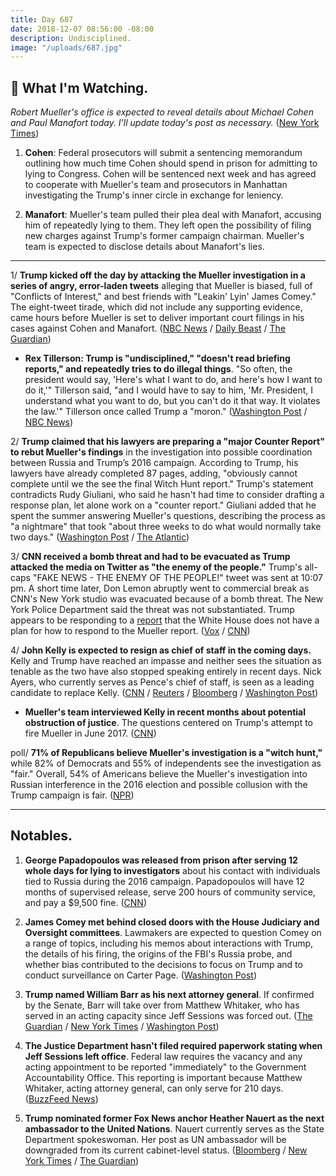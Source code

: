```yaml
---
title: Day 687
date: 2018-12-07 08:56:00 -08:00
description: Undisciplined.
image: "/uploads/687.jpg"
---
```


## 👀 What I'm Watching.

*Robert Mueller's office is expected to reveal details about Michael Cohen and Paul Manafort today. I'll update today's post as necessary.* ([New York Times](https://www.nytimes.com/2018/12/07/us/politics/manafort-special-counsel-lies.html)) 

1. **Cohen**: Federal prosecutors will submit a sentencing memorandum outlining how much time Cohen should spend in prison for admitting to lying to Congress. Cohen will be sentenced next week and has agreed to cooperate with Mueller's team and prosecutors in Manhattan investigating the Trump's inner circle in exchange for leniency. 

2. **Manafort**: Mueller's team pulled their plea deal with Manafort, accusing him of repeatedly lying to them. They left open the possibility of filing new charges against Trump's former campaign chairman. Mueller's team is expected to disclose details about Manafort's lies.

---

1/ **Trump kicked off the day by attacking the Mueller investigation in a series of angry, error-laden tweets** alleging that Mueller is biased, full of "Conflicts of Interest," and best friends with "Leakin' Lyin' James Comey." The eight-tweet tirade, which did not include any supporting evidence, came hours before Mueller is set to deliver important court filings in his cases against Cohen and Manafort. ([NBC News](https://www.nbcnews.com/politics/white-house/trump-goes-tweetstorm-new-mueller-reports-n945151) / [Daily Beast](https://www.thedailybeast.com/trump-attacks-mueller-team-conflicts-of-interest-as-manafort-cohen-filings-loom) / [The Guardian](https://www.theguardian.com/us-news/2018/dec/07/mueller-filings-light-trump-russia-collusion-manafort-cohen))

* **Rex Tillerson: Trump is "undisciplined," "doesn't read briefing reports," and repeatedly tries to do illegal things**. "So often, the president would say, 'Here's what I want to do, and here's how I want to do it,'" Tillerson said, "and I would have to say to him, 'Mr. President, I understand what you want to do, but you can't do it that way. It violates the law.'" Tillerson once called Trump a "moron." ([Washington Post](https://www.washingtonpost.com/politics/2018/12/07/rex-tillerson-trump-undisciplined-doesnt-like-read-tries-do-illegal-things/) / [NBC News](https://www.nbcnews.com/politics/politics-news/tillerson-says-he-often-had-tell-trump-his-directive-violates-n945176))

2/ **Trump claimed that his lawyers are preparing a "major Counter Report" to rebut Mueller's findings** in the investigation into possible coordination between Russia and Trump’s 2016 campaign. According to Trump, his lawyers have already completed 87 pages, adding, "obviously cannot complete until we the see the final Witch Hunt report." Trump's statement contradicts Rudy Giuliani, who said he hasn't had time to consider drafting a response plan, let alone work on a "counter report." Giuliani added that he spent the summer answering Mueller's questions, describing the process as "a nightmare" that took "about three weeks to do what would normally take two days." ([Washington Post](https://www.washingtonpost.com/politics/trump-unleashes-fresh-tirade-against-mueller-ahead-of-key-court-filings-expected-friday/2018/12/07/4ba2d57c-fa12-11e8-863c-9e2f864d47e7_story.html) / [The Atlantic](https://www.theatlantic.com/politics/archive/2018/12/trump-white-house-has-no-plan-counter-mueller-report/577417/))

3/ **CNN received a bomb threat and had to be evacuated as Trump attacked the media on Twitter as "the enemy of the people."** Trump's all-caps "FAKE NEWS - THE ENEMY OF THE PEOPLE!" tweet was sent at 10:07 pm. A short time later, Don Lemon abruptly went to commercial break as CNN's New York studio was evacuated because of a bomb threat. The New York Police Department said the threat was not substantiated. Trump appears to be responding to a [report](https://www.theatlantic.com/politics/archive/2018/12/trump-white-house-has-no-plan-counter-mueller-report/577417/) that the White House does not have a plan for how to respond to the Mueller report. ([Vox](https://www.vox.com/2018/12/7/18130370/cnn-bomb-threat-trump-tweets-fake-news) / [CNN](https://www.cnn.com/2018/12/06/us/cnn-new-york-bomb-threat-evacuation/index.html))

4/ **John Kelly is expected to resign as chief of staff in the coming days.** Kelly and Trump have reached an impasse and neither sees the situation as tenable as the two have also stopped speaking entirely in recent days. Nick Ayers, who currently serves as Pence's chief of staff, is seen as a leading candidate to replace Kelly. ([CNN](https://www.cnn.com/2018/12/07/politics/john-kelly-chief-of-staff-donald-trump/index.html) / [Reuters](https://www.reuters.com/article/us-usa-trump-kelly-idUSKBN1O61DV) / [Bloomberg](https://www.bloomberg.com/news/articles/2018-12-07/john-kelly-s-white-house-exit-seen-as-certain-ayers-may-get-job) / [Washington Post](https://www.washingtonpost.com/politics/trump-announces-changes-to-his-cabinet-white-house-chief-of-staff-may-be-gone-soon/2018/12/07/fc64830a-fa1d-11e8-863c-9e2f864d47e7_story.html))

* **Mueller's team interviewed Kelly in recent months about potential obstruction of justice**. The questions centered on Trump's attempt to fire Mueller in June 2017. ([CNN](https://www.cnn.com/2018/12/07/politics/robert-mueller-john-kelly-obstruction-investigation/index.html))

poll/ **71% of Republicans believe Mueller's investigation is a "witch hunt,"** while 82% of Democrats and 55% of independents see the investigation as "fair." Overall, 54% of Americans believe the Mueller's investigation into Russian interference in the 2016 election and possible collusion with the Trump campaign is fair. ([NPR](https://www.npr.org/2018/12/07/674315848/poll-republicans-are-only-group-that-mostly-sees-mueller-probe-as-a-witch-hunt))

---

## Notables.

1. **George Papadopoulos was released from prison after serving 12 whole days for lying to investigators** about his contact with individuals tied to Russia during the 2016 campaign. Papadopoulos will have 12 months of supervised release, serve 200 hours of community service, and pay a $9,500 fine. ([CNN](https://www.cnn.com/2018/12/07/politics/george-papadopoulos-prison/index.html))

2. **James Comey met behind closed doors with the House Judiciary and Oversight committees**. Lawmakers are expected to question Comey on a range of topics, including his memos about interactions with Trump, the details of his firing, the origins of the FBI's Russia probe, and whether bias contributed to the decisions to focus on Trump and to conduct surveillance on Carter Page. ([Washington Post](https://www.washingtonpost.com/powerpost/former-fbi-director-comey-to-testify-in-house-gop-probe/2018/12/06/8c1049f6-f9b2-11e8-8d64-4e79db33382f_story.html))

3. **Trump named William Barr as his next attorney general**. If confirmed by the Senate, Barr will take over from Matthew Whitaker, who has served in an acting capacity since Jeff Sessions was forced out. ([The Guardian](https://www.theguardian.com/us-news/2018/dec/07/donald-trump-nominates-william-barr-attorney-general) / [New York Times](https://www.nytimes.com/2018/12/07/us/politics/trump-barr-kelly.html) / [Washington Post](https://www.washingtonpost.com/world/national-security/trump-confirms-he-will-pick-william-barr-as-his-next-attorney-general/2018/12/07/6e8d28ba-fa2d-11e8-863c-9e2f864d47e7_story.html))

4. **The Justice Department hasn't filed required paperwork stating when Jeff Sessions left office**. Federal law requires the vacancy and any acting appointment to be reported "immediately" to the Government Accountability Office. This reporting is important because Matthew Whitaker, acting attorney general, can only serve for 210 days. ([BuzzFeed News](https://www.buzzfeednews.com/article/chrisgeidner/justice-department-sessions-whitaker-gao))

5. **Trump nominated former Fox News anchor Heather Nauert as the next ambassador to the United Nations**. Nauert currently serves as the State Department spokeswoman. Her post as UN ambassador will be downgraded from its current cabinet-level status. ([Bloomberg](https://www.bloomberg.com/news/articles/2018-12-07/trump-says-heather-nauert-will-replace-haley-as-un-ambassador) / [New York Times](https://www.nytimes.com/2018/12/06/us/politics/heather-nauert-united-nations.html) / [The Guardian](https://www.theguardian.com/us-news/2018/dec/06/heather-nauert-un-ambassador-pick-trump))
